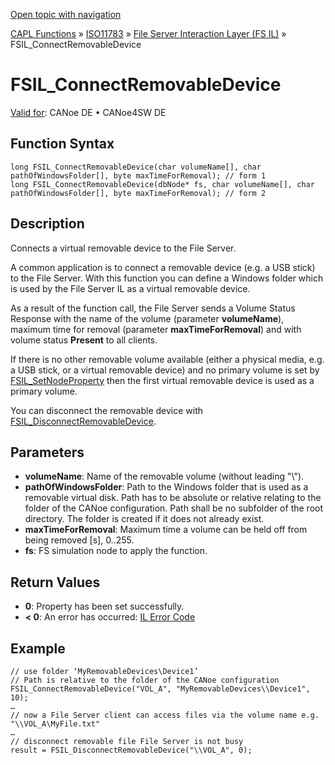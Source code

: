 [Open topic with navigation](../../../../../../CANoeDEFamily.htm#Topics/CAPLFunctions/ISO11783/ISOInteractionLayerFS/Functions/CAPLfunctionIso11783FSILConnectRemovableDevice.md)

[CAPL Functions](../../../CAPLfunctions.md) » [ISO11783](../../CAPLfunctionsISO11783Overview.md) » [File Server Interaction Layer (FS IL)](../CAPLfunctionsISOILFSOverview.md) » FSIL_ConnectRemovableDevice

# FSIL_ConnectRemovableDevice

[Valid for](../../../../Shared/FeatureAvailability.md): CANoe DE • CANoe4SW DE

## Function Syntax

```plaintext
long FSIL_ConnectRemovableDevice(char volumeName[], char pathOfWindowsFolder[], byte maxTimeForRemoval); // form 1
long FSIL_ConnectRemovableDevice(dbNode* fs, char volumeName[], char pathOfWindowsFolder[], byte maxTimeForRemoval); // form 2
```

## Description

Connects a virtual removable device to the File Server.

A common application is to connect a removable device (e.g. a USB stick) to the File Server. With this function you can define a Windows folder which is used by the File Server IL as a virtual removable device.

As a result of the function call, the File Server sends a Volume Status Response with the name of the volume (parameter **volumeName**), maximum time for removal (parameter **maxTimeForRemoval**) and with volume status **Present** to all clients.

If there is no other removable volume available (either a physical media, e.g. a USB stick, or a virtual removable device) and no primary volume is set by [FSIL_SetNodeProperty](CAPLfunctionIso11783FSILSetNodeProperty.md) then the first virtual removable device is used as a primary volume.

You can disconnect the removable device with [FSIL_DisconnectRemovableDevice](CAPLfunctionIso11783FSILDisconnectRemovableDevice.md).

## Parameters

- **volumeName**: Name of the removable volume (without leading "\\").
- **pathOfWindowsFolder**: Path to the Windows folder that is used as a removable virtual disk. Path has to be absolute or relative relating to the folder of the CANoe configuration. Path shall be no subfolder of the root directory. The folder is created if it does not already exist.
- **maxTimeForRemoval**: Maximum time a volume can be held off from being removed [s], 0..255.
- **fs**: FS simulation node to apply the function.

## Return Values

- **0**: Property has been set successfully.
- **< 0**: An error has occurred: [IL Error Code](../../../CAPLfunctionsISOj1939ErrorCodes.md)

## Example

```plaintext
// use folder ‘MyRemovableDevices\Device1’
// Path is relative to the folder of the CANoe configuration
FSIL_ConnectRemovableDevice("VOL_A", "MyRemovableDevices\\Device1", 10);
…
// now a File Server client can access files via the volume name e.g.  "\\VOL_A\MyFile.txt"
…
// disconnect removable file File Server is not busy
result = FSIL_DisconnectRemovableDevice("\\VOL_A", 0);
```
